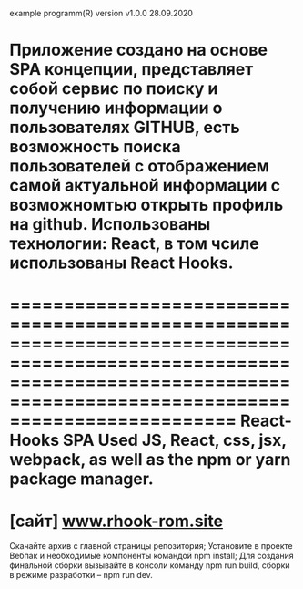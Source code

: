 example programm(R) version v1.0.0 28.09.2020

# Приложение создано на основе SPA концепции, представляет собой сервис по поиску и получению информации о пользователях GITHUB, есть возможность поиска пользователей с отображением самой актуальной информации с возможномтью открыть профиль на github. Использованы технологии: React, в том чсиле использованы React Hooks. 
=================================================================================================================================================================================
React-Hooks SPA Used JS, React, css, jsx, webpack, as well as the npm or yarn package manager.
=================================================================================================================================================================================
[сайт] www.rhook-rom.site
=================================================================================================================================================================================
Скачайте архив с главной страницы репозитория; Установите в проекте Вебпак и необходимые компоненты командой npm install; Для создания финальной сборки вызывайте в консоли команду npm run build, сборки в режиме разработки – npm run dev.
